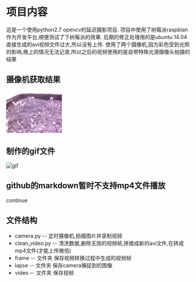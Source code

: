 # 项目内容
这是一个使用python2.7 opencv的延迟摄影项目.
项目中使用了树莓派raspbian作为开发平台,顺便测试了下树莓派的效果.
后期的修正处理用的是ubuntu 14.04
直接生成的avi视频文件过大,所以没有上传.
使用了两个摄像机,因为彩色受到光照的影响,晚上的情况无法记录,所以之后的视频使用的是自带特殊光源摄像头拍摄的结果

## 摄像机获取结果
<img alt="西红柿植株" src="https://github.com/dys93/delayed_imaging/blob/master/frame/00000360.jpg" width="30%" height="30%">

## 制作的gif文件
<img alt="gif" src="https://github.com/dys93/delayed_imaging/blob/master/big.gif" width="50%" height="50%">

## github的markdown暂时不支持mp4文件播放
continue
## 文件结构
* camera.py -- 定时摄像机,拍摄图片并录制视频
* clean_video.py -- 清洗数据,删除无效的视频帧,拼接成新的avi文件,在转成mp4文件(才能上传微信)
* frame -- 文件夹 保存视频转换过程中生成的视频帧
* lapse -- 文件夹 保存camera捕捉到的图像
* video -- 文件夹 保存视频






